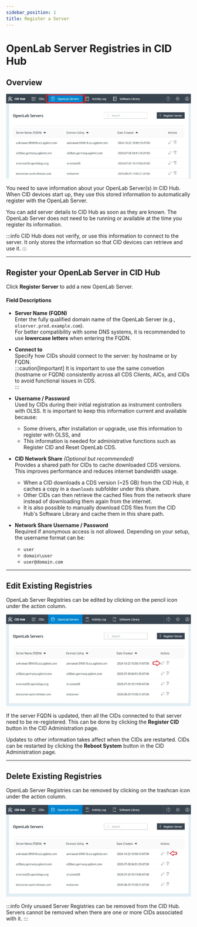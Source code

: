 ```yaml
---
sidebar_position: 1
title: Register a Server
---
```


# OpenLab Server Registries in CID Hub

## Overview

![Register Server](./img/register-server.jpg)

You need to save information about your OpenLab Server(s) in CID Hub. When CID devices start up, they use this stored information to automatically register with the OpenLab Server.

You can add server details to CID Hub as soon as they are known. The OpenLab Server does not need to be running or available at the time you register its information.

:::info
CID Hub does not verify, or use this information to connect to the server. It only stores the information so that CID devices can retrieve and use it.
:::

---

## Register your OpenLab Server in CID Hub

Click **Register Server** to add a new OpenLab Server.  

#### Field Descriptions  

- **Server Name (FQDN)**  
  Enter the fully qualified domain name of the OpenLab Server (e.g., `olserver.prod.example.com`).  
  For better compatibility with some DNS systems, it is recommended to use **lowercase letters** when entering the FQDN.  

- **Connect to**  
  Specify how CIDs should connect to the server: by hostname or by FQDN.  
  :::caution[Important]
  It is important to use the same convetion (hostname or FQDN) consistently across all CDS Clients, AICs, and CIDs to avoid functional issues in CDS.  
  :::

- **Username / Password**  
  Used by CIDs during their initial registration as instrument controllers with OLSS. It is important to keep this information current and available because:
  - Some drivers, after installation or upgrade, use this information to register with OLSS, and
  - This information is needed for administrative functions such as Register CID and Reset OpenLab CDS.  

- **CID Network Share** *(Optional but recommended)*  
  Provides a shared path for CIDs to cache downloaded CDS versions. This improves performance and reduces internet bandwidth usage.  
  - When a CID downloads a CDS version (~25 GB) from the CID Hub, it caches a copy in a `downloads` subfolder under this share.  
  - Other CIDs can then retrieve the cached files from the network share instead of downloading them again from the internet.  
  - It is also possible to manually download CDS files from the CID Hub's Software Library and cache them in this share path.  

- **Network Share Username / Password**  
  Required if anonymous access is not allowed. Depending on your setup, the username format can be:  
  - `user`  
  - `domain\user`  
  - `user@domain.com`

---

## Edit Existing Registries

OpenLab Server Registries can be edited by clicking on the pencil icon under the action column. 

![Edit Server](./img/server-edit.jpg)

If the server FQDN is updated, then all the CIDs connected to that server need to be re-registered. This can be done by clicking the **Register CID** button in the CID Administration page.

Updates to other information takes affect when the CIDs are restarted. CIDs can be restarted by clicking the **Reboot System** button in the CID Administration page.


---

## Delete Existing Registries

OpenLab Server Registries can be removed by clicking on the trashcan icon under the action column. 

![Remove Server](./img/server-remove.jpg)

:::info 
Only unused Server Registries can be removed from the CID Hub. Servers cannot be removed when there are one or more CIDs associated with it.
:::
